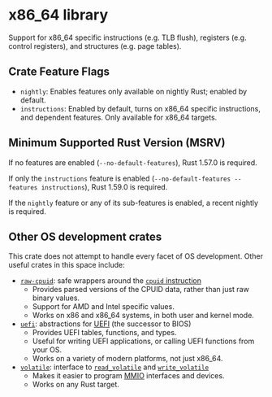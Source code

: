 # x86_64 library

Support for x86_64 specific instructions (e.g. TLB flush), registers (e.g. control registers), and structures (e.g. page tables).

## Crate Feature Flags

- `nightly`: Enables features only available on nightly Rust; enabled by default.
- `instructions`: Enabled by default, turns on x86_64 specific instructions, and dependent features. Only available for x86_64 targets.

## Minimum Supported Rust Version (MSRV)

If no features are enabled (`--no-default-features`), Rust 1.57.0 is required.

If only the `instructions` feature is enabled (`--no-default-features --features instructions`), Rust 1.59.0 is required.

If the `nightly` feature or any of its sub-features is enabled, a recent nightly is required.

## Other OS development crates

This crate does not attempt to handle every facet of OS development. Other
useful crates in this space include:

- [`raw-cpuid`](https://crates.io/crates/raw-cpuid): safe wrappers around the
  [`cpuid` instruction](https://en.wikipedia.org/wiki/CPUID)
  - Provides parsed versions of the CPUID data, rather than just raw binary values.
  - Support for AMD and Intel specific values.
  - Works on x86 and x86_64 systems, in both user and kernel mode.
- [`uefi`](https://crates.io/crates/uefi): abstractions for
  [UEFI](https://en.wikipedia.org/wiki/Unified_Extensible_Firmware_Interface)
  (the successor to BIOS)
  - Provides UEFI tables, functions, and types.
  - Useful for writing UEFI applications, or calling UEFI functions from your OS.
  - Works on a variety of modern platforms, not just x86_64.
- [`volatile`](https://crates.io/crates/volatile): interface to
  [`read_volatile`](https://doc.rust-lang.org/std/ptr/fn.read_volatile.html) and
  [`write_volatile`](https://doc.rust-lang.org/std/ptr/fn.write_volatile.html)
  - Makes it easier to program [MMIO](https://en.wikipedia.org/wiki/Memory-mapped_I/O) interfaces and devices.
  - Works on any Rust target.
